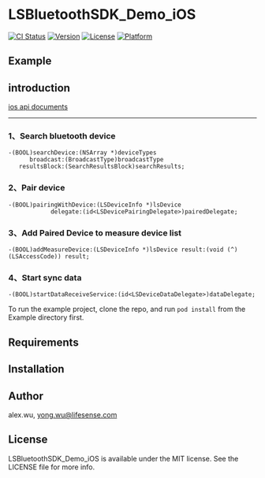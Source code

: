 # LSBluetoothSDK_Demo_iOS

[![CI Status](https://img.shields.io/travis/alex.wu/LSBluetoothSDK_Demo_iOS.svg?style=flat)](https://travis-ci.org/alex.wu/LSBluetoothSDK_Demo_iOS)
[![Version](https://img.shields.io/cocoapods/v/LSBluetoothSDK_Demo_iOS.svg?style=flat)](https://cocoapods.org/pods/LSBluetoothSDK_Demo_iOS)
[![License](https://img.shields.io/cocoapods/l/LSBluetoothSDK_Demo_iOS.svg?style=flat)](https://cocoapods.org/pods/LSBluetoothSDK_Demo_iOS)
[![Platform](https://img.shields.io/cocoapods/p/LSBluetoothSDK_Demo_iOS.svg?style=flat)](https://cocoapods.org/pods/LSBluetoothSDK_Demo_iOS)

## Example


## introduction

[ios api documents](https://docs.leshiguang.com/#/develop-native/ios/bluetooth  "ios api documents")

------
### 1、Search bluetooth device

    -(BOOL)searchDevice:(NSArray *)deviceTypes
          broadcast:(BroadcastType)broadcastType
       resultsBlock:(SearchResultsBlock)searchResults;

### 2、Pair device

    -(BOOL)pairingWithDevice:(LSDeviceInfo *)lsDevice
                delegate:(id<LSDevicePairingDelegate>)pairedDelegate;

### 3、Add Paired Device to measure device list

    -(BOOL)addMeasureDevice:(LSDeviceInfo *)lsDevice result:(void (^)(LSAccessCode)) result;
### 4、Start sync data

    -(BOOL)startDataReceiveService:(id<LSDeviceDataDelegate>)dataDelegate;


To run the example project, clone the repo, and run `pod install` from the Example directory first.

## Requirements

## Installation



## Author

alex.wu, yong.wu@lifesense.com

## License

LSBluetoothSDK_Demo_iOS is available under the MIT license. See the LICENSE file for more info.

